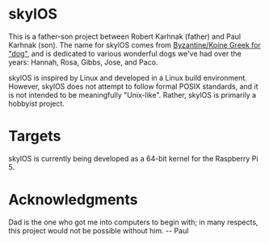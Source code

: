 # skylOS

This is a father-son project between Robert Karhnak (father) and Paul Karhnak
(son). The name for skylOS comes from [Byzantine/Koine Greek for
"dog"](https://en.wiktionary.org/wiki/σκύλος#Greek), and is dedicated to
various wonderful dogs we've had over the years: Hannah, Rosa, Gibbs, Jose, and
Paco.

skylOS is inspired by Linux and developed in a Linux build environment.
However, skylOS does not attempt to follow formal POSIX standards, and it is
not intended to be meaningfully "Unix-like". Rather, skylOS is primarily a
hobbyist project. 

# Targets

skylOS is currently being developed as a 64-bit kernel for the Raspberry Pi 5.

# Acknowledgments

Dad is the one who got me into computers to begin with; in many respects, this
project would not be possible without him.
-- Paul
